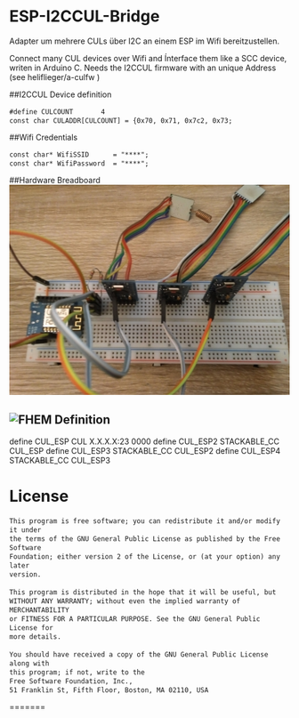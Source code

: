 # ESP-I2CCUL-Bridge
Adapter um mehrere CULs über I2C an einem ESP im Wifi bereitzustellen.

Connect many CUL devices over Wifi and Ínterface them like a SCC device, writen in Arduino C.
Needs the I2CCUL firmware with an unique Address (see heliflieger/a-culfw )

##I2CCUL Device definition
```
#define CULCOUNT       4
const char CULADDR[CULCOUNT] = {0x70, 0x71, 0x7c2, 0x73;
```

##Wifi Credentials
```
const char* WifiSSID      = "****";
const char* WifiPassword  = "****";
```

##Hardware Breadboard
![Breadboard](https://raw.githubusercontent.com/Diggen85/ESP-I2CCUL-Bridge/master/Breadboard.jpg)

## ![FHEM](http://www.fhem.de) Definition
define CUL_ESP CUL X.X.X.X:23 0000
define CUL_ESP2 STACKABLE_CC CUL_ESP
define CUL_ESP3 STACKABLE_CC CUL_ESP2
define CUL_ESP4 STACKABLE_CC CUL_ESP3

# License
```
This program is free software; you can redistribute it and/or modify it under  
the terms of the GNU General Public License as published by the Free Software  
Foundation; either version 2 of the License, or (at your option) any later  
version.

This program is distributed in the hope that it will be useful, but  
WITHOUT ANY WARRANTY; without even the implied warranty of MERCHANTABILITY  
or FITNESS FOR A PARTICULAR PURPOSE. See the GNU General Public License for  
more details.

You should have received a copy of the GNU General Public License along with  
this program; if not, write to the  
Free Software Foundation, Inc.,  
51 Franklin St, Fifth Floor, Boston, MA 02110, USA
```
=======


